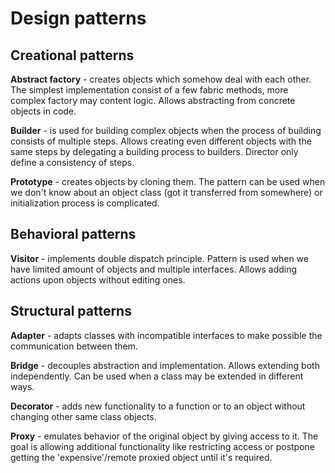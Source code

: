 # Design patterns #


## Creational patterns ## 

**Abstract factory** - creates objects which somehow deal with each other. 
The simplest implementation consist of a few fabric methods, more complex factory
may content logic. Allows abstracting from concrete objects in code.

**Builder** - is used for building complex objects when the process of building consists 
of multiple steps. Allows creating even different objects with the same steps by 
delegating a building process to builders. Director only define a consistency of steps.

**Prototype** - creates objects by cloning them. The pattern can be used when we don't 
know about an object class (got it transferred from somewhere) or initialization 
process is complicated.


## Behavioral patterns ##

**Visitor** - implements double dispatch principle. Pattern is used when we have limited 
 amount of objects and multiple interfaces. Allows adding actions upon objects without
editing ones.


## Structural patterns ##

**Adapter** - adapts classes with incompatible interfaces to make possible the 
communication between them.

**Bridge** - decouples abstraction and implementation. Allows extending both 
independently. Can be used when a class may be extended in different ways.

**Decorator** - adds new functionality to a function or to an object without changing 
other same class objects.

**Proxy** - emulates behavior of the original object by giving access to it. The goal
is allowing additional functionality like restricting access or postpone getting the 
'expensive'/remote proxied object until it's required.